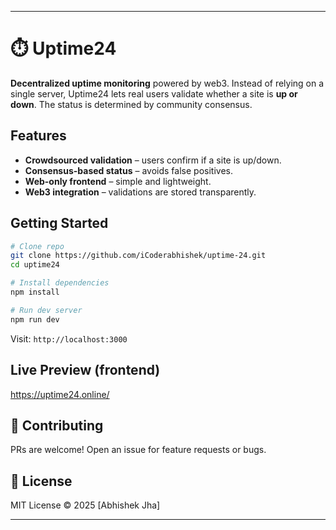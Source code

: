 
---

# ⏱️ Uptime24

**Decentralized uptime monitoring** powered by web3. Instead of relying on a single server, Uptime24 lets real users validate whether a site is **up or down**. The status is determined by community consensus.

##  Features

* **Crowdsourced validation** – users confirm if a site is up/down.
* **Consensus-based status** – avoids false positives.
* **Web-only frontend** – simple and lightweight.
*  **Web3 integration** – validations are stored transparently.

##  Getting Started

```bash
# Clone repo
git clone https://github.com/iCoderabhishek/uptime-24.git
cd uptime24

# Install dependencies
npm install

# Run dev server
npm run dev
```

Visit: `http://localhost:3000`

## Live Preview (frontend)
https://uptime24.online/



## 🤝 Contributing

PRs are welcome! Open an issue for feature requests or bugs.

## 📜 License

MIT License © 2025 \[Abhishek Jha]

---
